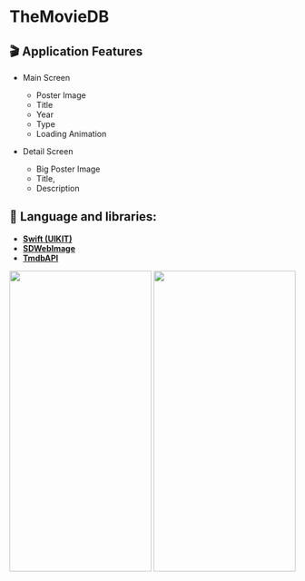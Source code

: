 # TheMovieDB

## 🎬 Application Features


-   Main Screen 

    - Poster Image 
    - Title 
    - Year 
    - Type
    - Loading Animation
   
-   Detail Screen 

    - Big Poster Image
    - Title, 
    - Description
    
## 🚀 Language and libraries:
- **[Swift (UIKIT)](https://www.swift.org)**
- **[SDWebImage](https://github.com/SDWebImage/SDWebImage)**
- **[TmdbAPI](https://www.themoviedb.org/)**

<p align="left"> 
<img src="https://user-images.githubusercontent.com/103661354/216842585-b9cfff1e-ff2e-4d66-8313-41976577a8bd.png" width="250" height="530" />
<img src="https://user-images.githubusercontent.com/103661354/216842580-ef194928-a81c-4f4e-a9f9-b1502c8c531c.png" width="250" height="530" />
</p>
